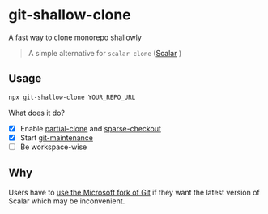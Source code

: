 # git-shallow-clone

A fast way to clone monorepo shallowly

> A simple alternative for `scalar clone` ([Scalar](https://devblogs.microsoft.com/devops/introducing-scalar/) )

## Usage

```bash
npx git-shallow-clone YOUR_REPO_URL
```

What does it do?

- [x] Enable [partial-clone](https://git-scm.com/docs/partial-clone) and [sparse-checkout](https://github.blog/2020-01-17-bring-your-monorepo-down-to-size-with-sparse-checkout/)
- [x] Start [git-maintenance](https://git-scm.com/docs/git-maintenance)
- [ ] Be workspace-wise

## Why

Users have to [use the Microsoft fork of Git](https://github.com/microsoft/scalar#scalar-has-moved) if they want the latest version of Scalar which may be inconvenient.
